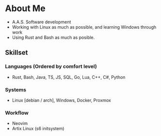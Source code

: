 # About Me
* A.A.S. Software development
* Working with Linux as much as possible, and learning Windows through work
* Using Rust and Bash as much as posible.

## Skillset
### Languages (Ordered by comfort level)
* Rust, Bash, Java, TS, JS, SQL, Go, Lua, C++, C#, Python
### Systems
* Linux [debian / arch], Windows, Docker, Proxmox

### Workflow
* Neovim
* Artix Linux (s6 initsystem)
